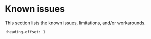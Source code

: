 # Known issues

This section lists the known issues, limitations, and/or workarounds.

```{include} ../../../../release/known_issues/SEGGER_jlink.md
:heading-offset: 1
```